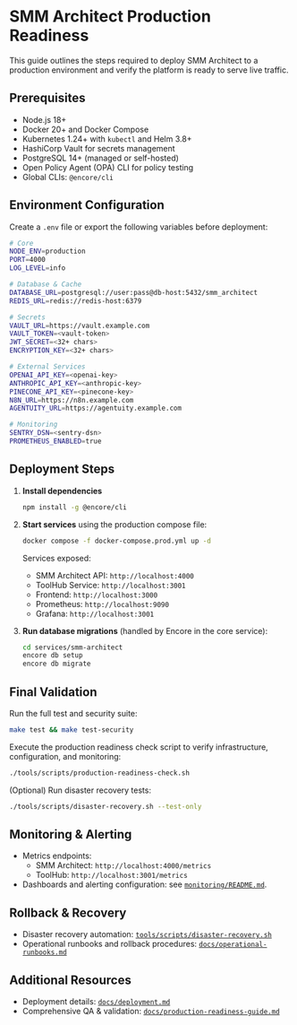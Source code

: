 # SMM Architect Production Readiness

This guide outlines the steps required to deploy SMM Architect to a production environment and verify the platform is ready to serve live traffic.

## Prerequisites

- Node.js 18+
- Docker 20+ and Docker Compose
- Kubernetes 1.24+ with `kubectl` and Helm 3.8+
- HashiCorp Vault for secrets management
- PostgreSQL 14+ (managed or self-hosted)
- Open Policy Agent (OPA) CLI for policy testing
- Global CLIs: `@encore/cli`

## Environment Configuration

Create a `.env` file or export the following variables before deployment:

```bash
# Core
NODE_ENV=production
PORT=4000
LOG_LEVEL=info

# Database & Cache
DATABASE_URL=postgresql://user:pass@db-host:5432/smm_architect
REDIS_URL=redis://redis-host:6379

# Secrets
VAULT_URL=https://vault.example.com
VAULT_TOKEN=<vault-token>
JWT_SECRET=<32+ chars>
ENCRYPTION_KEY=<32+ chars>

# External Services
OPENAI_API_KEY=<openai-key>
ANTHROPIC_API_KEY=<anthropic-key>
PINECONE_API_KEY=<pinecone-key>
N8N_URL=https://n8n.example.com
AGENTUITY_URL=https://agentuity.example.com

# Monitoring
SENTRY_DSN=<sentry-dsn>
PROMETHEUS_ENABLED=true
```

## Deployment Steps

1. **Install dependencies**
   ```bash
   npm install -g @encore/cli
   ```

2. **Start services** using the production compose file:
   ```bash
   docker compose -f docker-compose.prod.yml up -d
   ```
   Services exposed:
   - SMM Architect API: `http://localhost:4000`
   - ToolHub Service: `http://localhost:3001`
   - Frontend: `http://localhost:3000`
   - Prometheus: `http://localhost:9090`
   - Grafana: `http://localhost:3001`

3. **Run database migrations** (handled by Encore in the core service):
   ```bash
   cd services/smm-architect
   encore db setup
   encore db migrate
   ```

## Final Validation

Run the full test and security suite:
```bash
make test && make test-security
```

Execute the production readiness check script to verify infrastructure, configuration, and monitoring:
```bash
./tools/scripts/production-readiness-check.sh
```

(Optional) Run disaster recovery tests:
```bash
./tools/scripts/disaster-recovery.sh --test-only
```

## Monitoring & Alerting

- Metrics endpoints:
  - SMM Architect: `http://localhost:4000/metrics`
  - ToolHub: `http://localhost:3001/metrics`
- Dashboards and alerting configuration: see [`monitoring/README.md`](monitoring/README.md).

## Rollback & Recovery

- Disaster recovery automation: [`tools/scripts/disaster-recovery.sh`](tools/scripts/disaster-recovery.sh)
- Operational runbooks and rollback procedures: [`docs/operational-runbooks.md`](docs/operational-runbooks.md)

## Additional Resources

- Deployment details: [`docs/deployment.md`](docs/deployment.md)
- Comprehensive QA & validation: [`docs/production-readiness-guide.md`](docs/production-readiness-guide.md)
